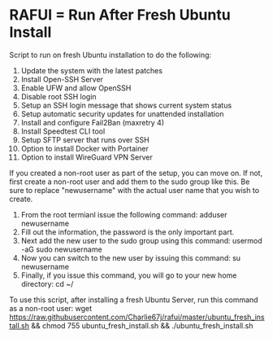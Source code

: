 # RAFUI = Run After Fresh Ubuntu Install

Script to run on fresh Ubuntu installation to do the following:
1. Update the system with the latest patches
2. Install Open-SSH Server
3. Enable UFW and allow OpenSSH
4. Disable root SSH login
5. Setup an SSH login message that shows current system status
6. Setup automatic security updates for unattended installation
7. Install and configure Fail2Ban (maxretry 4)
8. Install Speedtest CLI tool
9. Setup SFTP server that runs over SSH
10. Option to install Docker with Portainer
11. Option to install WireGuard VPN Server



If you created a non-root user as part of the setup, you can move on. If not, first create a non-root user and add them to the sudo group like this. Be sure to replace "newusername" with the actual user name that you wish to create. 
1. From the root termianl issue the following command:  adduser newusername
2. Fill out the information, the password is the only important part. 
3. Next add the new user to the sudo group using this command:  usermod -aG sudo newusername
4. Now you can switch to the new user by issuing this command: su newusername
5. Finally, if you issue this command, you will go to your new home directory: cd ~/

To use this script, after installing a fresh Ubuntu Server, run this command as a non-root user:
wget https://raw.githubusercontent.com/Charlie67j/rafui/master/ubuntu_fresh_install.sh && chmod 755 ubuntu_fresh_install.sh && ./ubuntu_fresh_install.sh


